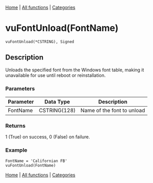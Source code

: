 [Home](../index.md) | [All functions](index.md) | [Categories](../categories/index.md)

# vuFontUnload(FontName)

```Prototype
vuFontUnload(*CSTRING), Signed
```


## Description
Unloads the specified font from the Windows font table, making it unavailable for use until reboot or reinstallation.

### Parameters

| Parameter | Data Type     | Description                |
|-----------|---------------|----------------------------|
| FontName  | CSTRING(128)  | Name of the font to unload |

### Returns
1 (True) on success, 0 (False) on failure.

### Example

```Clarion
FontName = 'Californian FB'
vuFontUnload(FontName)
```

[Home](../index.md) | [All functions](index.md) | [Categories](../categories/index.md)
